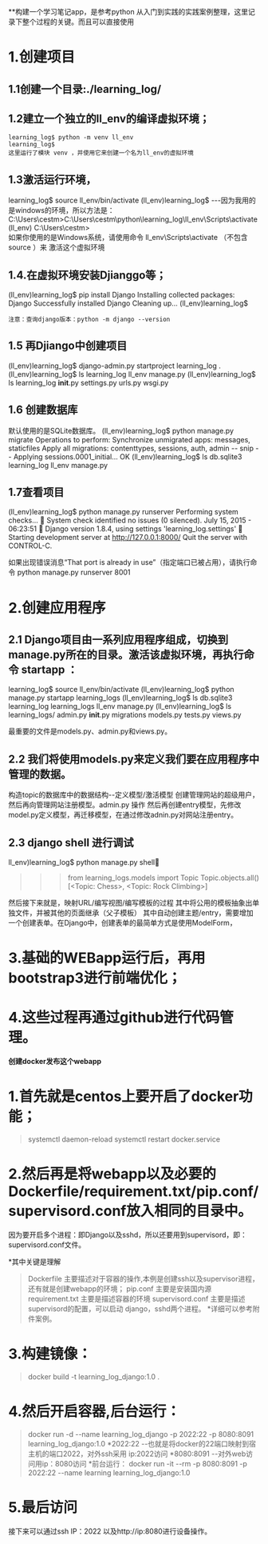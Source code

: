 **构建一个学习笔记app，是参考python 从入门到实践的实践案例整理，这里记录下整个过程的关键。而且可以直接使用

# 1.创建项目
## 1.1创建一个目录:./learning_log/

## 1.2建立一个独立的ll_env的编译虚拟环境；
	learning_log$ python -m venv ll_env
	learning_log$
	这里运行了模块 venv ，并使用它来创建一个名为ll_env的虚拟环境
	
## 1.3激活运行环境，
learning_log$ source ll_env/bin/activate
(ll_env)learning_log$
	---因为我用的是windows的环境，所以方法是：
C:\Users\cestm>C:\Users\cestm\python\learning_log\ll_env\Scripts\activate
(ll_env) C:\Users\cestm>       
	如果你使用的是Windows系统，请使用命令 ll_env\Scripts\activate （不包含 source ）来
	激活这个虚拟环境

## 1.4.在虚拟环境安装Djianggo等；
(ll_env)learning_log$ pip install Django
Installing collected packages: Django
Successfully installed Django
Cleaning up...
(ll_env)learning_log$

	注意：查询django版本：python -m django --version
	
## 1.5 再Djiango中创建项目
(ll_env)learning_log$ django-admin.py startproject learning_log .
 (ll_env)learning_log$ ls
learning_log ll_env manage.py
(ll_env)learning_log$ ls learning_log
__init__.py settings.py urls.py wsgi.py

## 1.6 创建数据库
 默认使用的是SQLite数据库。
(ll_env)learning_log$ python manage.py migrate
 Operations to perform:
Synchronize unmigrated apps: messages, staticfiles
Apply all migrations: contenttypes, sessions, auth, admin
-- snip --
Applying sessions.0001_initial... OK
(ll_env)learning_log$ ls
db.sqlite3 learning_log ll_env manage.py

## 1.7查看项目
(ll_env)learning_log$ python manage.py runserver
Performing system checks...
 System check identified no issues (0 silenced).
July 15, 2015 - 06:23:51
 Django version 1.8.4, using settings 'learning_log.settings'
 Starting development server at http://127.0.0.1:8000/
Quit the server with CONTROL-C.

如果出现错误消息“That port is already in use”（指定端口已被占用），请执行命令 python
manage.py runserver 8001

# 2.创建应用程序
## 2.1 Django项目由一系列应用程序组成，切换到manage.py所在的目录。激活该虚拟环境，再执行命令 startapp ：
learning_log$ source ll_env/bin/activate
(ll_env)learning_log$ python manage.py startapp learning_logs
(ll_env)learning_log$ ls
db.sqlite3 learning_log learning_logs ll_env manage.py
(ll_env)learning_log$ ls learning_logs/
admin.py __init__.py migrations models.py tests.py views.py

最重要的文件是models.py、admin.py和views.py。

## 2.2 我们将使用models.py来定义我们要在应用程序中管理的数据。
构造topic的数据库中的数据结构--定义模型/激活模型
创建管理网站的超级用户，然后再向管理网站注册模型。admin.py 操作
然后再创建entry模型，先修改model.py定义模型，再迁移模型，在通过修改adnin.py对网站注册entry。

## 2.3 django shell 进行调试
ll_env)learning_log$ python manage.py shell
>>> from learning_logs.models import Topic
>>> Topic.objects.all()
[<Topic: Chess>, <Topic: Rock Climbing>]


然后接下来就是，映射URL/编写视图/编写模板的过程
其中将公用的模板抽象出单独文件，并被其他的页面继承（父子模板）
其中自动创建主题/entry，需要增加一个创建表单。在Django中，创建表单的最简单方式是使用ModelForm，

# 3.基础的WEBapp运行后，再用bootstrap3进行前端优化；

# 4.这些过程再通过github进行代码管理。




**创建docker发布这个webapp**


# 1.首先就是centos上要开启了docker功能；
>systemctl daemon-reload
>systemctl restart docker.service

# 2.然后再是将webapp以及必要的Dockerfile/requirement.txt/pip.conf/supervisord.conf放入相同的目录中。
因为要开启多个进程：即Django以及sshd，所以还要用到supervisord，即：supervisord.conf文件。

*其中关键是理解
>Dockerfile 主要描述对于容器的操作,本例是创建ssh以及supervisor进程，还有就是创建webapp的环境；
>pip.conf 主要是安装国内源
>requirement.txt  主要是描述容器的环境
>supervisord.conf 主要是描述supervisord的配置，可以启动 django，sshd两个进程。
*详细可以参考附件案例。

# 3.构建镜像：
>docker build -t learning_log_django:1.0 .

# 4.然后开启容器,后台运行：
>docker run -d --name learning_log_django -p 2022:22 -p 8080:8091  learning_log_django:1.0
*2022:22 --也就是将docker的22端口映射到宿主机的端口2022，对外ssh采用 ip:2022访问
*8080:8091  --对外web访问用ip：8080访问
*前台运行：
>docker run -it --rm -p 8080:8091 -p 2022:22 --name learning learning_log_django:1.0

# 5.最后访问
接下来可以通过ssh IP：2022 以及http://ip:8080进行设备操作。

